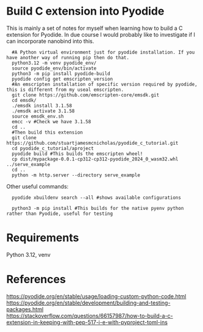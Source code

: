 # Build C extension into Pyodide

This is mainly a set of notes for myself when learning how to build a C extension
for Pyodide. In due course I would probably like to investigate if I can incorporate
nanobind into this.

```
  #A Python virtual environment just for pyodide installation. If you have another way of running pip then do that.
  python3.12 -m venv pyodide_env/
  source pyodide_env/bin/activate
  python3 -m pip install pyodide-build
  pyodide config get emscripten_version
  #An emscripten installation of specific version required by pyodide, this is different from my useal emscripten.
  git clone https://github.com/emscripten-core/emsdk.git
  cd emsdk/
  ./emsdk install 3.1.58
  ./emsdk activate 3.1.58
  source emsdk_env.sh
  emcc -v #Check we have 3.1.58
  cd ..
  #Then build this extension
  git clone https://github.com/stuartjamesmcnicholas/pyodide_c_tutorial.git
  cd pyodide_c_tutorial/aproject
  pyodide build #This builds the emscripten wheel!
  cp dist/mypackage-0.0.1-cp312-cp312-pyodide_2024_0_wasm32.whl ../serve_example
  cd ..
  python -m http.server --directory serve_example
```

Other useful commands:
```
  pyodide xbuildenv search --all #shows available configurations
```

```
  python3 -m pip install #This builds for the native pyenv python rather than Pyodide, useful for testing
```

# Requirements
Python 3.12, venv

# References
https://pyodide.org/en/stable/usage/loading-custom-python-code.html  
https://pyodide.org/en/stable/development/building-and-testing-packages.html  
https://stackoverflow.com/questions/66157987/how-to-build-a-c-extension-in-keeping-with-pep-517-i-e-with-pyproject-toml-ins
